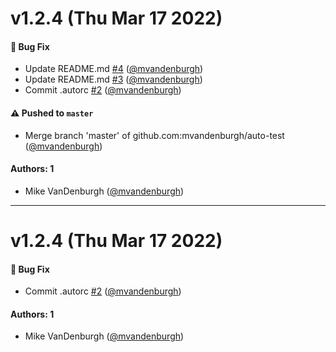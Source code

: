 # v1.2.4 (Thu Mar 17 2022)

#### 🐛 Bug Fix

- Update README.md [#4](https://github.com/mvandenburgh/auto-test/pull/4) ([@mvandenburgh](https://github.com/mvandenburgh))
- Update README.md [#3](https://github.com/mvandenburgh/auto-test/pull/3) ([@mvandenburgh](https://github.com/mvandenburgh))
- Commit .autorc [#2](https://github.com/mvandenburgh/auto-test/pull/2) ([@mvandenburgh](https://github.com/mvandenburgh))

#### ⚠️ Pushed to `master`

- Merge branch 'master' of github.com:mvandenburgh/auto-test ([@mvandenburgh](https://github.com/mvandenburgh))

#### Authors: 1

- Mike VanDenburgh ([@mvandenburgh](https://github.com/mvandenburgh))

---

# v1.2.4 (Thu Mar 17 2022)

#### 🐛 Bug Fix

- Commit .autorc [#2](https://github.com/mvandenburgh/auto-test/pull/2) ([@mvandenburgh](https://github.com/mvandenburgh))

#### Authors: 1

- Mike VanDenburgh ([@mvandenburgh](https://github.com/mvandenburgh))
